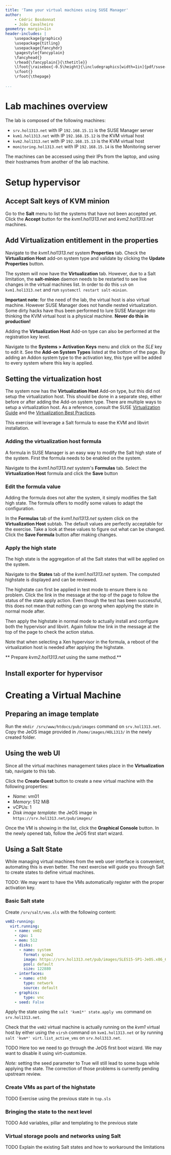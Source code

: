 ```yaml
---
title: 'Tame your virtual machines using SUSE Manager'
author:
    - Cédric Bosdonnat
    - João Cavalheiro
geometry: margin=1in
header-includes: |
    \usepackage{graphicx}
    \usepackage{titling}
    \usepackage{fancyhdr}
    \pagestyle{fancyplain}
    \fancyhead{}
    \rhead{\fancyplain{}{\thetitle}}
    \lfoot{\raisebox{-0.5\height}{\includegraphics[width=1in]{pdf/suse-logo.png}}}
    \cfoot{}
    \rfoot{\thepage}

...
```


# Lab machines overview

The lab is composed of the following machines:

* `srv.hol1313.net` with IP `192.168.15.11` is the SUSE Manager server
* `kvm1.hol1313.net` with IP `192.168.15.12` is the KVM virtual host
* `kvm2.hol1313.net` with IP `192.168.15.13` is the KVM virtual host
* `monitoring.hol1313.net` with IP `192.168.15.14` is the Monitoring server

The machines can be accessed using their IPs from the laptop, and using their hostnames from another of the lab machine.

# Setup hypervisor

## Accept Salt keys of KVM minion

Go to the **Salt** menu to list the systems that have not been accepted yet.
Click the **Accept** button for the *kvm1.hol1313.net* and *kvm2.hol1313.net* machines.

## Add Virtualization entitlement in the properties

Navigate to the *kvm1.hol1313.net* system **Properties** tab.
Check the **Virtualization Host** add-on system type and validate by clicking the **Update Properties** button.

The system will now have the **Virtualization** tab.
However, due to a Salt limitation, the **salt-minion** daemon needs to be restarted to see live changes in the virtual machines list.
In order to do this `ssh` on `kvm1.hol1313.net` and run `systemctl restart salt-minion`.

**Important note**: for the need of the lab, the virtual host is also virtual machine.
However SUSE Manager does not handle nested virtualization.
Some dirty hacks have thus been performed to lure SUSE Manager into thinking the KVM virtual host is a physical machine.
**Never do this in production!**

Adding the **Virtualization Host** Add-on type can also be performed at the registration key level.

Navigate to the **Systems > Activation Keys** menu and click on the *SLE* key to edit it.
See the **Add-on System Types** listed at the bottom of the page.
By adding an Addon system type to the activation key, this type will be added to every system where this key is applied.

## Setting the virtualization host

The system now has the **Virtualization Host** Add-on type, but this did not setup the virtualization host.
This should be done in a separate step, either before or after adding the Add-on system type.
There are multiple ways to setup a virtualization host. As a reference, consult the SUSE [Virtualization Guide](https://documentation.suse.com/sles/15-SP1/html/SLES-all/book-virt.html) and the [Virtualization Best Practices](https://documentation.suse.com/sles/15-SP1/html/SLES-all/article-vt-best-practices.html).

This exercise will leverage a Salt formula to ease the KVM and libvirt installation.

### Adding the virtualization host formula

A formula in SUSE Manager is an easy way to modify the Salt high state of the system.
First the formula needs to be enabled on the system.

Navigate to the *kvm1.hol1313.net* system's **Formulas** tab.
Select the **Virtualization Host** formula and click the **Save** button

### Edit the formula value

Adding the formula does not alter the system, it simply modifies the Salt high state.
The formula offers to modify some values to adapt the configuration.

In the **Formulas** tab of the *kvm1.hol1313.net* system click on the **Virtualization Host** subtab.
The default values are perfectly acceptable for the exercise.
Take a look at these values to figure out what can be changed.
Click the **Save Formula** button after making changes.

### Apply the high state

The high state is the aggregation of all the Salt states that will be applied on the system.

Navigate to the **States** tab of the *kvm1.hol1313.net* system.
The computed highstate is displayed and can be reviewed.

The highstate can first be applied in test mode to ensure there is no problem.
Click the link in the message at the top of the page to follow the status of the state apply action.
Even though the test has been successful, this does not mean that nothing can go wrong when applying the state in normal mode after.

Then apply the highstate in normal mode to actually install and configure both the hypervisor and libvirt.
Again follow the link in the message at the top of the page to check the action status.

Note that when selecting a Xen hypervisor in the formula, a reboot of the virtualization host is needed after applying the highstate.

** Prepare *kvm2.hol1313.net* using the same method.**

## Install exporter for hypervisor

# Creating a Virtual Machine

## Preparing an image template

Run the `mkdir /srv/www/htdocs/pub/images` command on `srv.hol1313.net`.
Copy the JeOS image provided in `/home/images/HOL1313/` in the newly created folder.

## Using the web UI

Since all the virtual machines management takes place in the **Virtualization** tab, navigate to this tab.

Click the **Create Guest** button to create a new virtual machine with the following properties:

* *Name*: vm01
* *Memory*: 512 MiB
* vCPUs: 1
* *Disk image template*: the JeOS image in `https://srv.hol1313.net/pub/images/`

Once the VM is showing in the list, click the **Graphical Console** button.
In the newly opened tab, follow the JeOS first start wizard.

## Using a Salt State

While managing virtual machines from the web user interface is convenient, automating this is even better.
The next exercise will guide you through Salt to create states to define virtual machines.

TODO: We may want to have the VMs automatically register with the proper activation key.

### Basic Salt state

Create `/srv/salt/vms.sls` with the following content:

```yaml
vm02-running:
  virt.running:
    - name: vm02
    - cpu: 1
    - mem: 512
    - disks:
      - name: system
        format: qcow2
        image: https://srv.hol1313.net/pub/images/SLES15-SP1-JeOS.x86_64-15.1-kvm-and-xen-QU2.qcow2
        pool: default
        size: 122880
    - interfaces:
      - name: eth0
        type: network
        source: default
    - graphics:
        type: vnc
    - seed: False
```

Apply the state using the `salt 'kvm1*' state.apply vms` command on `srv.hol1313.net`.

Check that the `vm02` virtual machine is actually running on the *kvm1* virtual host by either using the `virsh` command on `kvm1.hol1313.net` or by running `salt 'kvm*' virt.list_active_vms` on `srv.hol1313.net`.

TODO Here too we need to go through the JeOS first boot wizard. We may want to disable it using virt-customize.

*Note:* setting the seed parameter to True will still lead to some bugs while applying the state.
The correction of those problems is currently pending upstream review.

### Create VMs as part of the highstate

TODO Exercise using the previous state in `top.sls`

### Bringing the state to the next level

TODO Add variables, pillar and templating to the previous state

### Virtual storage pools and networks using Salt

TODO Explain the existing Salt states and how to workaround the limitations
